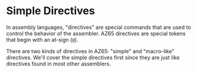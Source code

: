 # Simple Directives

In assembly languages, "directives" are special commands that are used to
control the behavior of the assembler. AZ65 directives are special tokens that
begin with an at-sign (`@`).

There are two kinds of directives in AZ65: "simple" and "macro-like" directives.
We'll cover the simple directives first since they are just like directives
found in most other assemblers.